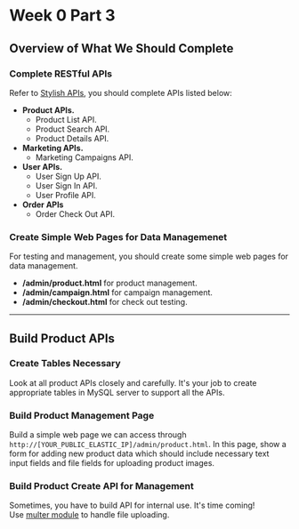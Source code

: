 # Week 0 Part 3

## Overview of What We Should Complete

### Complete RESTful APIs

Refer to [Stylish APIs](https://github.com/AppWorks-School-Materials/API-Doc/blob/master/Stylish/README.md), you should complete APIs listed below:

- **Product APIs.**
  - Product List API.
  - Product Search API.
  - Product Details API.
- **Marketing APIs.**
  - Marketing Campaigns API.
- **User APIs.**
  - User Sign Up API.
  - User Sign In API.
  - User Profile API.
- **Order APIs**
  - Order Check Out API.

### Create Simple Web Pages for Data Managemenet

For testing and management, you should create some simple web pages for data management.

- **/admin/product.html** for product management.
- **/admin/campaign.html** for campaign management.
- **/admin/checkout.html** for check out testing.

---

## Build Product APIs

### Create Tables Necessary

Look at all product APIs closely and carefully. It's your job to create appropriate tables in MySQL server to support all the APIs.

### Build Product Management Page

Build a simple web page we can access through `http://[YOUR_PUBLIC_ELASTIC_IP]/admin/product.html`. In this page, show a form for adding new product data which should include necessary text input fields and file fields for uploading product images.

### Build Product Create API for Management

Sometimes, you have to build API for internal use. It's time coming!  
Use [multer module](https://github.com/expressjs/multer) to handle file uploading.
